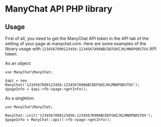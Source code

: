 # ManyChat API PHP library

## Usage

First of all, you need to get the ManyChat API token in the API tab of the setting of your page at manychat.com.
Here are some examples of the library usage with `1234567890123456:1234567890ABCDEFGHIJKLMNOPQRSTUV` API token:

As an object:

    use ManyChat\ManyChat;
    
    $api = new ManyChat('1234567890123456:1234567890ABCDEFGHIJKLMNOPQRSTUV');
    $pageInfo = $api->fb->page->getInfo();

As a singleton:

    use ManyChat\ManyChat;
    
    ManyChat::init('1234567890123456:1234567890ABCDEFGHIJKLMNOPQRSTUV');
    $pageInfo = ManyChat::api()->fb->page->getInfo();



